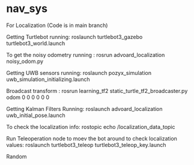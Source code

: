 # nav_sys
For Localization (Code is in main branch)

Getting Turtlebot running: roslaunch turtlebot3_gazebo turtlebot3_world.launch

To get the noisy odometry running : rosrun advoard_localization noisy_odom.py

Getting UWB sensors running: roslaunch pozyx_simulation uwb_simulation_initializing.launch

Broadcast transform : rosrun learning_tf2 static_turtle_tf2_broadcaster.py odom 0 0 0 0 0 0

Getting Kalman Filters Running: roslaunch advoard_localization uwb_initial_pose.launch

To check the localization info: rostopic echo /localization_data_topic

Run Teleoperation node to moev the bot around to check localization values: roslaunch turtlebot3_teleop turtlebot3_teleop_key.launch

Random
